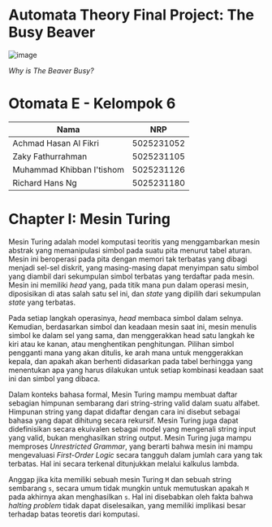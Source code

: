 # Automata Theory Final Project: The Busy Beaver
![image](https://github.com/user-attachments/assets/605834e7-c3b9-41a8-b9a7-3756f388f1b8)

*Why is The Beaver Busy?*

# Otomata E - Kelompok 6
| Nama | NRP |
|----------|----------|
| Achmad Hasan Al Fikri | 5025231052 |
| Zaky Fathurrahman | 5025231105 |
| Muhammad Khibban I'tishom | 5025231126 |
| Richard Hans Ng | 5025231180 |

# Chapter I: Mesin Turing
Mesin Turing adalah model komputasi teoritis yang menggambarkan mesin abstrak yang memanipulasi simbol pada suatu pita menurut tabel aturan. Mesin ini beroperasi pada pita dengan memori tak terbatas yang dibagi menjadi sel-sel diskrit, yang masing-masing dapat menyimpan satu simbol yang diambil dari sekumpulan simbol terbatas yang terdaftar pada mesin. Mesin ini memiliki _head_ yang, pada titik mana pun dalam operasi mesin, diposisikan di atas salah satu sel ini, dan _state_ yang dipilih dari sekumpulan _state_ yang terbatas.

Pada setiap langkah operasinya, _head_ membaca simbol dalam selnya. Kemudian, berdasarkan simbol dan keadaan mesin saat ini, mesin menulis simbol ke dalam sel yang sama, dan menggerakkan head satu langkah ke kiri atau ke kanan, atau menghentikan penghitungan. Pilihan simbol pengganti mana yang akan ditulis, ke arah mana untuk menggerakkan kepala, dan apakah akan berhenti didasarkan pada tabel berhingga yang menentukan apa yang harus dilakukan untuk setiap kombinasi keadaan saat ini dan simbol yang dibaca.

Dalam konteks bahasa formal, Mesin Turing mampu membuat daftar sebagian himpunan sembarang dari string-string valid dalam suatu alfabet. Himpunan string yang dapat didaftar dengan cara ini disebut sebagai bahasa yang dapat dihitung secara rekursif. Mesin Turing juga dapat didefinisikan secara ekuivalen sebagai model yang mengenali string input yang valid, bukan menghasilkan string output. Mesin Turing juga mampu memproses _Unrestricted Grammar_, yang berarti bahwa mesin ini mampu mengevaluasi _First-Order Logic_ secara tangguh dalam jumlah cara yang tak terbatas. Hal ini secara terkenal ditunjukkan melalui kalkulus lambda.

Anggap jika kita memiliki sebuah mesin Turing `M` dan sebuah string sembarang `s`, secara umum tidak mungkin untuk memutuskan apakah `M` pada akhirnya akan menghasilkan `s`. Hal ini disebabkan oleh fakta bahwa _halting problem_ tidak dapat diselesaikan, yang memiliki implikasi besar terhadap batas teoretis dari komputasi.
